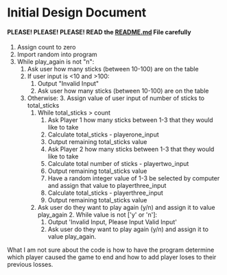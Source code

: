 # Initial Design Document
#### PLEASE! PLEASE! PLEASE! READ the [README.md](README.md) File carefully
1. Assign count to zero
2. Import random into program
3. While play_again is not "n":
   1. Ask user how many sticks (between 10-100) are on the table
   2. If user input is <10 and >100:
      1. Output "Invalid Input"
      2. Ask user how many sticks (between 10-100) are on the table
   3. Otherwise:
      3. Assign value of user input of number of sticks to total_sticks
         1. While total_sticks > count
            1. Ask Player 1 how many sticks between 1-3 that they would like to take
            2. Calculate total_sticks - playerone_input
            3. Output remaining total_sticks value
            3. Ask Player 2 how many sticks between 1-3 that they would like to take
            4. Calculate total number of sticks - playertwo_input
            5. Output remaining total_sticks value
            5. Have a random integer value of 1-3 be selected by computer and assign that value to playerthree_input
            6. Calculate total_sticks - playerthree_input
            7. Output remaining total_sticks value
      4. Ask user do they want to play again (y/n) and assign it to value play_again
         2. While value is not ['y' or 'n']:
            1. Output 'Invalid Input, Please Input Valid Input'
            2. Ask user do they want to play again (y/n) and assign it to value play_again.



What I am not sure about the code is how to have the program determine which player caused the game to end and how to
add player loses to their previous losses.



